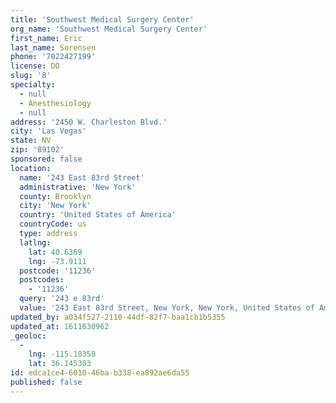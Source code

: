 ```yaml
---
title: 'Southwest Medical Surgery Center'
org_name: 'Southwest Medical Surgery Center'
first_name: Eric
last_name: Sorensen
phone: '7022427199'
license: DO
slug: '8'
specialty:
  - null
  - Anesthesiology
  - null
address: '2450 W. Charleston Blvd.'
city: 'Las Vegas'
state: NV
zip: '89102'
sponsored: false
location:
  name: '243 East 83rd Street'
  administrative: 'New York'
  county: Brooklyn
  city: 'New York'
  country: 'United States of America'
  countryCode: us
  type: address
  latlng:
    lat: 40.6369
    lng: -73.9111
  postcode: '11236'
  postcodes:
    - '11236'
  query: '243 e 83rd'
  value: '243 East 83rd Street, New York, New York, United States of America'
updated_by: a034f527-2110-44df-82f7-baa1cb1b5355
updated_at: 1611630962
_geoloc:
  -
    lng: -115.18358
    lat: 36.145303
id: edca1ce4-6010-46ba-b338-ea892ae6da55
published: false
---
```

